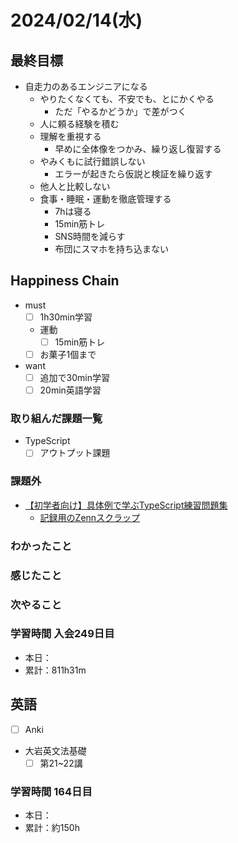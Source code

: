 # 2024/02/14(水)

## 最終目標

- 自走力のあるエンジニアになる
  - やりたくなくても、不安でも、とにかくやる
    - ただ「やるかどうか」で差がつく
  - 人に頼る経験を積む
  - 理解を重視する
    - 早めに全体像をつかみ、繰り返し復習する
  - やみくもに試行錯誤しない
    - エラーが起きたら仮説と検証を繰り返す
  - 他人と比較しない
  - 食事・睡眠・運動を徹底管理する
    - 7hは寝る
    - 15min筋トレ
    - SNS時間を減らす
    - 布団にスマホを持ち込まない

## Happiness Chain

- must
  - [ ] 1h30min学習
  - 運動
    - [ ] 15min筋トレ
  - [ ] お菓子1個まで
- want
  - [ ] 追加で30min学習
  - [ ] 20min英語学習

### 取り組んだ課題一覧

- TypeScript
  - [ ] アウトプット課題

### 課題外

- [【初学者向け】具体例で学ぶTypeScript練習問題集](https://zenn.dev/kagan/articles/typescript-practice)
  - [記録用のZennスクラップ](https://zenn.dev/wsigma21/scraps/115a9f092400f8)

### わかったこと

### 感じたこと

### 次やること

### 学習時間 入会249日目

- 本日：
- 累計：811h31m

## 英語

- [ ] Anki
- 大岩英文法基礎
  - [ ] 第21~22講

### 学習時間 164日目

- 本日：
- 累計：約150h

